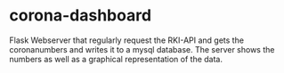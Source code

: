# corona-dashboard

Flask Webserver that regularly request the RKI-API and gets the coronanumbers and writes it to a mysql database. The server shows the numbers as well as a graphical representation of the data.
